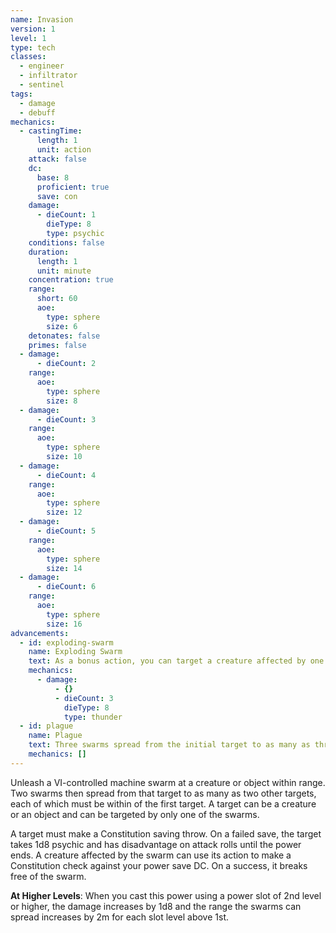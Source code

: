 ```yaml
---
name: Invasion
version: 1
level: 1
type: tech
classes:
  - engineer
  - infiltrator
  - sentinel
tags:
  - damage
  - debuff
mechanics:
  - castingTime:
      length: 1
      unit: action
    attack: false
    dc:
      base: 8
      proficient: true
      save: con
    damage:
      - dieCount: 1
        dieType: 8
        type: psychic
    conditions: false
    duration:
      length: 1
      unit: minute
    concentration: true
    range:
      short: 60
      aoe:
        type: sphere
        size: 6
    detonates: false
    primes: false
  - damage:
      - dieCount: 2
    range:
      aoe:
        type: sphere
        size: 8
  - damage:
      - dieCount: 3
    range:
      aoe:
        type: sphere
        size: 10
  - damage:
      - dieCount: 4
    range:
      aoe:
        type: sphere
        size: 12
  - damage:
      - dieCount: 5
    range:
      aoe:
        type: sphere
        size: 14
  - damage:
      - dieCount: 6
    range:
      aoe:
        type: sphere
        size: 16
advancements:
  - id: exploding-swarm
    name: Exploding Swarm
    text: As a bonus action, you can target a creature affected by one of your swarms and detonate it. The target takes 3d8 thunder damage and is no longer affected by the swarm.
    mechanics:
      - damage:
          - {}
          - dieCount: 3
            dieType: 8
            type: thunder
  - id: plague
    name: Plague
    text: Three swarms spread from the initial target to as many as three other targets. When you cast this power using a power slot of 2nd level or higher, the number of swarms increases by 1 for each power slot above the 1st.
    mechanics: []
---
```

Unleash a VI-controlled machine swarm at a creature or object within range. Two swarms then spread from that target
to as many as two other targets, each of which must be within <me-distance length="15" /> of the first target. A target can be a creature or an
object and can be targeted by only one of the swarms.

A target must make a Constitution saving throw. On a failed save, the target takes 1d8 psychic and has disadvantage on
attack rolls until the power ends. A creature affected by the swarm can use its action to make a Constitution check
against your power save DC. On a success, it breaks free of the swarm.

__At Higher Levels__: When you cast this power using a power slot of 2nd level or higher, the damage increases by 1d8
and the range the swarms can spread increases by 2m for each slot level above 1st.
